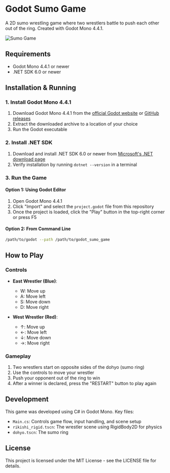 # Godot Sumo Game

A 2D sumo wrestling game where two wrestlers battle to push each other out of the ring. Created with Godot Mono 4.4.1.

![Sumo Game](https://github.com/Nitboy/godot_sumo_game/assets/screenshot.png)

## Requirements

- Godot Mono 4.4.1 or newer
- .NET SDK 6.0 or newer

## Installation & Running

### 1. Install Godot Mono 4.4.1

1. Download Godot Mono 4.4.1 from the [official Godot website](https://godotengine.org/download/archive/) or [GitHub releases](https://github.com/godotengine/godot/releases/tag/4.4.1-stable)
2. Extract the downloaded archive to a location of your choice
3. Run the Godot executable

### 2. Install .NET SDK

1. Download and install .NET SDK 6.0 or newer from [Microsoft's .NET download page](https://dotnet.microsoft.com/en-us/download)
2. Verify installation by running `dotnet --version` in a terminal

### 3. Run the Game

#### Option 1: Using Godot Editor
1. Open Godot Mono 4.4.1
2. Click "Import" and select the `project.godot` file from this repository
3. Once the project is loaded, click the "Play" button in the top-right corner or press F5

#### Option 2: From Command Line
```bash
/path/to/godot --path /path/to/godot_sumo_game
```

## How to Play

### Controls
- **East Wrestler (Blue)**: 
  - W: Move up
  - A: Move left
  - S: Move down
  - D: Move right

- **West Wrestler (Red)**:
  - ↑: Move up
  - ←: Move left
  - ↓: Move down
  - →: Move right

### Gameplay
1. Two wrestlers start on opposite sides of the dohyo (sumo ring)
2. Use the controls to move your wrestler
3. Push your opponent out of the ring to win
4. After a winner is declared, press the "RESTART" button to play again

## Development

This game was developed using C# in Godot Mono. Key files:
- `Main.cs`: Controls game flow, input handling, and scene setup
- `rikishi_rigid.tscn`: The wrestler scene using RigidBody2D for physics
- `dohyo.tscn`: The sumo ring

## License

This project is licensed under the MIT License - see the LICENSE file for details. 